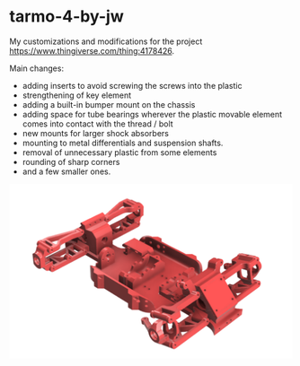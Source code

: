 # tarmo-4-by-jw

My customizations and modifications for the project https://www.thingiverse.com/thing:4178426.

Main changes:
* adding inserts to avoid screwing the screws into the plastic
* strengthening of key element
* adding a built-in bumper mount on the chassis
* adding space for tube bearings wherever the plastic movable element comes into contact with the thread / bolt
* new mounts for larger shock absorbers
* mounting to metal differentials and suspension shafts.
* removal of unnecessary plastic from some elements
* rounding of sharp corners
* and a few smaller ones.

![alt text](https://raw.githubusercontent.com/greetingsFromPoland/tarmo-4-by-jw/main/Renders/Screenshot%202020-10-28%20at%2021.18.59.png "Render")


